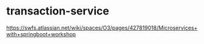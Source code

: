 # transaction-service
https://swfs.atlassian.net/wiki/spaces/O3/pages/427819018/Microservices+with+springboot+workshop
